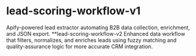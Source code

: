 # lead-scoring-workflow-v1
Apify-powered lead extractor automating B2B data collection, enrichment, and JSON export.
**lead-scoring-workflow-v2
Enhanced data workflow that filters, normalizes, and enriches leads using fuzzy matching and quality-assurance logic for more accurate CRM integration.
